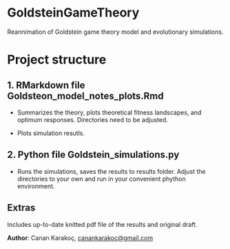 # GoldsteinGameTheory

Reannimation of Goldstein game theory model and evolutionary simulations. 

# Project structure 

## 1. RMarkdown file Goldsteon_model_notes_plots.Rmd

- Summarizes the theory, plots theoretical fitness landscapes, and optimum responses. Directories need to be adjusted. 

- Plots simulation resutls. 

## 2. Python file Goldstein_simulations.py 

- Runs the simulations, saves the results to results folder. Adjust the directories to your own
and run in your convenient phython environment. 

## Extras 

Includes up-to-date knitted pdf file of the results and original draft. 

**Author**: Canan Karakoç, [canankarakoc@gmail.com](canankarakoc@gmail.com)




